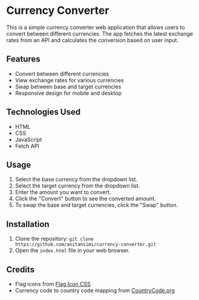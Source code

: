# Currency Converter

This is a simple currency converter web application that allows users to convert between different currencies. The app fetches the latest exchange rates from an API and calculates the conversion based on user input.

## Features

- Convert between different currencies
- View exchange rates for various currencies
- Swap between base and target currencies
- Responsive design for mobile and desktop

## Technologies Used

- HTML
- CSS
- JavaScript
- Fetch API

## Usage

1. Select the base currency from the dropdown list.
2. Select the target currency from the dropdown list.
3. Enter the amount you want to convert.
4. Click the "Convert" button to see the converted amount.
5. To swap the base and target currencies, click the "Swap" button.

## Installation

1. Clone the repository: `git clone https://github.com/anitansimi/currency-converter.git`
2. Open the `index.html` file in your web browser.

## Credits

- Flag icons from [Flag Icon CSS](https://flag-icon-css.lip.is/)
- Currency code to country code mapping from [CountryCode.org](https://countrycode.org/)

